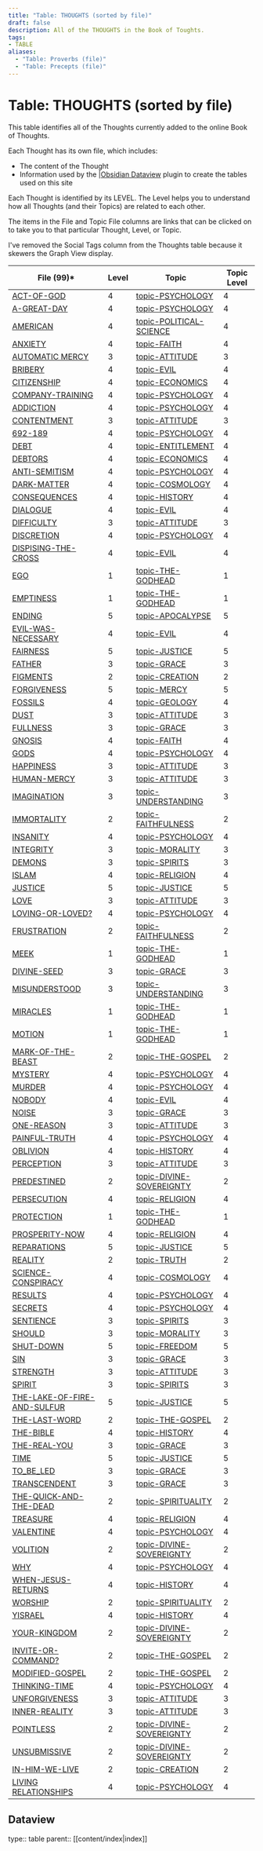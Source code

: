 ```yaml
---
title: "Table: THOUGHTS (sorted by file)"
draft: false
description: All of the THOUGHTS in the Book of Toughts.
tags:
- TABLE
aliases:
  - "Table: Proverbs (file)"
  - "Table: Precepts (file)"
---
```

# Table: THOUGHTS (sorted by file)
This table identifies all of the Thoughts currently added to the online Book of Thoughts.

Each Thought has its own file, which includes:
- The content of the Thought
- Information used by the |[Obsidian Dataview](https:/blacksmithgu.github.io/obsidian-dataview/) plugin to create the tables used on this site

Each Thought is identified by its LEVEL. The Level helps you to understand how all Thoughts (and their Topics) are related to each other.

The items in the File and Topic File columns are links that can be clicked on to take you to that particular Thought, Level, or Topic.

I've removed the Social Tags column from the Thoughts table because it skewers the Graph View display.

|File (99)* |Level|Topic|Topic Level|
|---|---|---|---|
|[ACT-OF-GOD](/THOUGHTS/ACT-OF-GOD.md)|4|[topic-PSYCHOLOGY](/TOPICS/topic-PSYCHOLOGY.md)|4|
|[A-GREAT-DAY](/THOUGHTS/A-GREAT-DAY.md)|4|[topic-PSYCHOLOGY](/TOPICS/topic-PSYCHOLOGY.md)|4|
|[AMERICAN](/THOUGHTS/AMERICAN.md)|4|[topic-POLITICAL-SCIENCE](/TOPICS/topic-POLITICAL-SCIENCE.md)|4|
|[ANXIETY](/THOUGHTS/ANXIETY.md)|4|[topic-FAITH](/TOPICS/topic-FAITH.md)|4|
|[AUTOMATIC MERCY](/THOUGHTS/AUTOMATIC%20MERCY.md)|3|[topic-ATTITUDE](/TOPICS/topic-ATTITUDE.md)|3|
|[BRIBERY](/THOUGHTS/BRIBERY.md)|4|[topic-EVIL](/TOPICS/topic-EVIL.md)|4|
|[CITIZENSHIP](/THOUGHTS/CITIZENSHIP.md)|4|[topic-ECONOMICS](/TOPICS/topic-ECONOMICS.md)|4|
|[COMPANY-TRAINING](/THOUGHTS/COMPANY-TRAINING.md)|4|[topic-PSYCHOLOGY](/TOPICS/topic-PSYCHOLOGY.md)|4|
|[ADDICTION](/THOUGHTS/ADDICTION.md)|4|[topic-PSYCHOLOGY](/TOPICS/topic-PSYCHOLOGY.md)|4|
|[CONTENTMENT](/THOUGHTS/CONTENTMENT.md)|3|[topic-ATTITUDE](/TOPICS/topic-ATTITUDE.md)|3|
|[692-189](/THOUGHTS/692-189.md)|4|[topic-PSYCHOLOGY](/TOPICS/topic-PSYCHOLOGY.md)|4|
|[DEBT](/THOUGHTS/DEBT.md)|4|[topic-ENTITLEMENT](/TOPICS/topic-ENTITLEMENT.md)|4|
|[DEBTORS](/THOUGHTS/DEBTORS.md)|4|[topic-ECONOMICS](/TOPICS/topic-ECONOMICS.md)|4|
|[ANTI-SEMITISM](/THOUGHTS/ANTI-SEMITISM.md)|4|[topic-PSYCHOLOGY](/TOPICS/topic-PSYCHOLOGY.md)|4|
|[DARK-MATTER](/THOUGHTS/DARK-MATTER.md)|4|[topic-COSMOLOGY](/TOPICS/topic-COSMOLOGY.md)|4|
|[CONSEQUENCES](/THOUGHTS/CONSEQUENCES.md)|4|[topic-HISTORY](/TOPICS/topic-HISTORY.md)|4|
|[DIALOGUE](/THOUGHTS/DIALOGUE.md)|4|[topic-EVIL](/TOPICS/topic-EVIL.md)|4|
|[DIFFICULTY](/THOUGHTS/DIFFICULTY.md)|3|[topic-ATTITUDE](/TOPICS/topic-ATTITUDE.md)|3|
|[DISCRETION](/THOUGHTS/DISCRETION.md)|4|[topic-PSYCHOLOGY](/TOPICS/topic-PSYCHOLOGY.md)|4|
|[DISPISING-THE-CROSS](/THOUGHTS/DISPISING-THE-CROSS.md)|4|[topic-EVIL](/TOPICS/topic-EVIL.md)|4|
|[EGO](/THOUGHTS/EGO.md)|1|[topic-THE-GODHEAD](/TOPICS/topic-THE-GODHEAD.md)|1|
|[EMPTINESS](/THOUGHTS/EMPTINESS.md)|1|[topic-THE-GODHEAD](/TOPICS/topic-THE-GODHEAD.md)|1|
|[ENDING](/THOUGHTS/ENDING.md)|5|[topic-APOCALYPSE](/TOPICS/topic-APOCALYPSE.md)|5|
|[EVIL-WAS-NECESSARY](/THOUGHTS/EVIL-WAS-NECESSARY.md)|4|[topic-EVIL](/TOPICS/topic-EVIL.md)|4|
|[FAIRNESS](/THOUGHTS/FAIRNESS.md)|5|[topic-JUSTICE](/TOPICS/topic-JUSTICE.md)|5|
|[FATHER](/THOUGHTS/FATHER.md)|3|[topic-GRACE](/TOPICS/topic-GRACE.md)|3|
|[FIGMENTS](/THOUGHTS/FIGMENTS.md)|2|[topic-CREATION](/TOPICS/topic-CREATION.md)|2|
|[FORGIVENESS](/THOUGHTS/FORGIVENESS.md)|5|[topic-MERCY](/TOPICS/topic-MERCY.md)|5|
|[FOSSILS](/THOUGHTS/FOSSILS.md)|4|[topic-GEOLOGY](/TOPICS/topic-GEOLOGY.md)|4|
|[DUST](/THOUGHTS/DUST.md)|3|[topic-ATTITUDE](/TOPICS/topic-ATTITUDE.md)|3|
|[FULLNESS](/THOUGHTS/FULLNESS.md)|3|[topic-GRACE](/TOPICS/topic-GRACE.md)|3|
|[GNOSIS](/THOUGHTS/GNOSIS.md)|4|[topic-FAITH](/TOPICS/topic-FAITH.md)|4|
|[GODS](/THOUGHTS/GODS.md)|4|[topic-PSYCHOLOGY](/TOPICS/topic-PSYCHOLOGY.md)|4|
|[HAPPINESS](/THOUGHTS/HAPPINESS.md)|3|[topic-ATTITUDE](/TOPICS/topic-ATTITUDE.md)|3|
|[HUMAN-MERCY](/THOUGHTS/HUMAN-MERCY.md)|3|[topic-ATTITUDE](/TOPICS/topic-ATTITUDE.md)|3|
|[IMAGINATION](/THOUGHTS/IMAGINATION.md)|3|[topic-UNDERSTANDING](/TOPICS/topic-UNDERSTANDING.md)|3|
|[IMMORTALITY](/THOUGHTS/IMMORTALITY.md)|2|[topic-FAITHFULNESS](/TOPICS/topic-FAITHFULNESS.md)|2|
|[INSANITY](/THOUGHTS/INSANITY.md)|4|[topic-PSYCHOLOGY](/TOPICS/topic-PSYCHOLOGY.md)|4|
|[INTEGRITY](/THOUGHTS/INTEGRITY.md)|3|[topic-MORALITY](/TOPICS/topic-MORALITY.md)|3|
|[DEMONS](/THOUGHTS/DEMONS.md)|3|[topic-SPIRITS](/TOPICS/topic-SPIRITS.md)|3|
|[ISLAM](/THOUGHTS/ISLAM.md)|4|[topic-RELIGION](/TOPICS/topic-RELIGION.md)|4|
|[JUSTICE](/THOUGHTS/JUSTICE.md)|5|[topic-JUSTICE](/TOPICS/topic-JUSTICE.md)|5|
|[LOVE](/THOUGHTS/LOVE.md)|3|[topic-ATTITUDE](/TOPICS/topic-ATTITUDE.md)|3|
|[LOVING-OR-LOVED?](/THOUGHTS/LOVING-OR-LOVED?.md)|4|[topic-PSYCHOLOGY](/TOPICS/topic-PSYCHOLOGY.md)|4|
|[FRUSTRATION](/THOUGHTS/FRUSTRATION.md)|2|[topic-FAITHFULNESS](/TOPICS/topic-FAITHFULNESS.md)|2|
|[MEEK](/THOUGHTS/MEEK.md)|1|[topic-THE-GODHEAD](/TOPICS/topic-THE-GODHEAD.md)|1|
|[DIVINE-SEED](/THOUGHTS/DIVINE-SEED.md)|3|[topic-GRACE](/TOPICS/topic-GRACE.md)|3|
|[MISUNDERSTOOD](/THOUGHTS/MISUNDERSTOOD.md)|3|[topic-UNDERSTANDING](/TOPICS/topic-UNDERSTANDING.md)|3|
|[MIRACLES](/THOUGHTS/MIRACLES.md)|1|[topic-THE-GODHEAD](/TOPICS/topic-THE-GODHEAD.md)|1|
|[MOTION](/THOUGHTS/MOTION.md)|1|[topic-THE-GODHEAD](/TOPICS/topic-THE-GODHEAD.md)|1|
|[MARK-OF-THE-BEAST](/THOUGHTS/MARK-OF-THE-BEAST.md)|2|[topic-THE-GOSPEL](/TOPICS/topic-THE-GOSPEL.md)|2|
|[MYSTERY](/THOUGHTS/MYSTERY.md)|4|[topic-PSYCHOLOGY](/TOPICS/topic-PSYCHOLOGY.md)|4|
|[MURDER](/THOUGHTS/MURDER.md)|4|[topic-PSYCHOLOGY](/TOPICS/topic-PSYCHOLOGY.md)|4|
|[NOBODY](/THOUGHTS/NOBODY.md)|4|[topic-EVIL](/TOPICS/topic-EVIL.md)|4|
|[NOISE](/THOUGHTS/NOISE.md)|3|[topic-GRACE](/TOPICS/topic-GRACE.md)|3|
|[ONE-REASON](/THOUGHTS/ONE-REASON.md)|3|[topic-ATTITUDE](/TOPICS/topic-ATTITUDE.md)|3|
|[PAINFUL-TRUTH](/THOUGHTS/PAINFUL-TRUTH.md)|4|[topic-PSYCHOLOGY](/TOPICS/topic-PSYCHOLOGY.md)|4|
|[OBLIVION](/THOUGHTS/OBLIVION.md)|4|[topic-HISTORY](/TOPICS/topic-HISTORY.md)|4|
|[PERCEPTION](/THOUGHTS/PERCEPTION.md)|3|[topic-ATTITUDE](/TOPICS/topic-ATTITUDE.md)|3|
|[PREDESTINED](/THOUGHTS/PREDESTINED.md)|2|[topic-DIVINE-SOVEREIGNTY](/TOPICS/topic-DIVINE-SOVEREIGNTY.md)|2|
|[PERSECUTION](/THOUGHTS/PERSECUTION.md)|4|[topic-RELIGION](/TOPICS/topic-RELIGION.md)|4|
|[PROTECTION](/THOUGHTS/PROTECTION.md)|1|[topic-THE-GODHEAD](/TOPICS/topic-THE-GODHEAD.md)|1|
|[PROSPERITY-NOW](/THOUGHTS/PROSPERITY-NOW.md)|4|[topic-RELIGION](/TOPICS/topic-RELIGION.md)|4|
|[REPARATIONS](/THOUGHTS/REPARATIONS.md)|5|[topic-JUSTICE](/TOPICS/topic-JUSTICE.md)|5|
|[REALITY](/THOUGHTS/REALITY.md)|2|[topic-TRUTH](/TOPICS/topic-TRUTH.md)|2|
|[SCIENCE-CONSPIRACY](/THOUGHTS/SCIENCE-CONSPIRACY.md)|4|[topic-COSMOLOGY](/TOPICS/topic-COSMOLOGY.md)|4|
|[RESULTS](/THOUGHTS/RESULTS.md)|4|[topic-PSYCHOLOGY](/TOPICS/topic-PSYCHOLOGY.md)|4|
|[SECRETS](/THOUGHTS/SECRETS.md)|4|[topic-PSYCHOLOGY](/TOPICS/topic-PSYCHOLOGY.md)|4|
|[SENTIENCE](/THOUGHTS/SENTIENCE.md)|3|[topic-SPIRITS](/TOPICS/topic-SPIRITS.md)|3|
|[SHOULD](/THOUGHTS/SHOULD.md)|3|[topic-MORALITY](/TOPICS/topic-MORALITY.md)|3|
|[SHUT-DOWN](/THOUGHTS/SHUT-DOWN.md)|5|[topic-FREEDOM](/TOPICS/topic-FREEDOM.md)|5|
|[SIN](/THOUGHTS/SIN.md)|3|[topic-GRACE](/TOPICS/topic-GRACE.md)|3|
|[STRENGTH](/THOUGHTS/STRENGTH.md)|3|[topic-ATTITUDE](/TOPICS/topic-ATTITUDE.md)|3|
|[SPIRIT](/THOUGHTS/SPIRIT.md)|3|[topic-SPIRITS](/TOPICS/topic-SPIRITS.md)|3|
|[THE-LAKE-OF-FIRE-AND-SULFUR](/THOUGHTS/THE-LAKE-OF-FIRE-AND-SULFUR.md)|5|[topic-JUSTICE](/TOPICS/topic-JUSTICE.md)|5|
|[THE-LAST-WORD](/THOUGHTS/THE-LAST-WORD.md)|2|[topic-THE-GOSPEL](/TOPICS/topic-THE-GOSPEL.md)|2|
|[THE-BIBLE](/THOUGHTS/THE-BIBLE.md)|4|[topic-HISTORY](/TOPICS/topic-HISTORY.md)|4|
|[THE-REAL-YOU](/THOUGHTS/THE-REAL-YOU.md)|3|[topic-GRACE](/TOPICS/topic-GRACE.md)|3|
|[TIME](/THOUGHTS/TIME.md)|5|[topic-JUSTICE](/TOPICS/topic-JUSTICE.md)|5|
|[TO_BE_LED](/THOUGHTS/TO_BE_LED.md)|3|[topic-GRACE](/TOPICS/topic-GRACE.md)|3|
|[TRANSCENDENT](/THOUGHTS/TRANSCENDENT.md)|3|[topic-GRACE](/TOPICS/topic-GRACE.md)|3|
|[THE-QUICK-AND-THE-DEAD](/THOUGHTS/THE-QUICK-AND-THE-DEAD.md)|2|[topic-SPIRITUALITY](/TOPICS/topic-SPIRITUALITY.md)|2|
|[TREASURE](/THOUGHTS/TREASURE.md)|4|[topic-RELIGION](/TOPICS/topic-RELIGION.md)|4|
|[VALENTINE](/THOUGHTS/VALENTINE.md)|4|[topic-PSYCHOLOGY](/TOPICS/topic-PSYCHOLOGY.md)|4|
|[VOLITION](/THOUGHTS/VOLITION.md)|2|[topic-DIVINE-SOVEREIGNTY](/TOPICS/topic-DIVINE-SOVEREIGNTY.md)|2|
|[WHY](/THOUGHTS/WHY.md)|4|[topic-PSYCHOLOGY](/TOPICS/topic-PSYCHOLOGY.md)|4|
|[WHEN-JESUS-RETURNS](/THOUGHTS/WHEN-JESUS-RETURNS.md)|4|[topic-HISTORY](/TOPICS/topic-HISTORY.md)|4|
|[WORSHIP](/THOUGHTS/WORSHIP.md)|2|[topic-SPIRITUALITY](/TOPICS/topic-SPIRITUALITY.md)|2|
|[YISRAEL](/THOUGHTS/YISRAEL.md)|4|[topic-HISTORY](/TOPICS/topic-HISTORY.md)|4|
|[YOUR-KINGDOM](/THOUGHTS/YOUR-KINGDOM.md)|2|[topic-DIVINE-SOVEREIGNTY](/TOPICS/topic-DIVINE-SOVEREIGNTY.md)|2|
|[INVITE-OR-COMMAND?](/THOUGHTS/INVITE-OR-COMMAND?.md)|2|[topic-THE-GOSPEL](/TOPICS/topic-THE-GOSPEL.md)|2|
|[MODIFIED-GOSPEL](/THOUGHTS/MODIFIED-GOSPEL.md)|2|[topic-THE-GOSPEL](/TOPICS/topic-THE-GOSPEL.md)|2|
|[THINKING-TIME](/THOUGHTS/THINKING-TIME.md)|4|[topic-PSYCHOLOGY](/TOPICS/topic-PSYCHOLOGY.md)|4|
|[UNFORGIVENESS](/THOUGHTS/UNFORGIVENESS.md)|3|[topic-ATTITUDE](/TOPICS/topic-ATTITUDE.md)|3|
|[INNER-REALITY](/THOUGHTS/INNER-REALITY.md)|3|[topic-ATTITUDE](/TOPICS/topic-ATTITUDE.md)|3|
|[POINTLESS](/THOUGHTS/POINTLESS.md)|2|[topic-DIVINE-SOVEREIGNTY](/TOPICS/topic-DIVINE-SOVEREIGNTY.md)|2|
|[UNSUBMISSIVE](/THOUGHTS/UNSUBMISSIVE.md)|2|[topic-DIVINE-SOVEREIGNTY](/TOPICS/topic-DIVINE-SOVEREIGNTY.md)|2|
|[IN-HIM-WE-LIVE](/THOUGHTS/IN-HIM-WE-LIVE.md)|2|[topic-CREATION](/TOPICS/topic-CREATION.md)|2|
|[LIVING RELATIONSHIPS](/THOUGHTS/LIVING%20RELATIONSHIPS.md)|4|[topic-PSYCHOLOGY](/TOPICS/topic-PSYCHOLOGY.md)|4|

## Dataview
type:: table
parent:: [[content/index|index]]